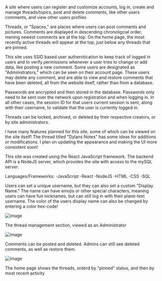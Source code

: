 A site where users can register and customize accounts, log in, create and manage threads/topics, post and delete comments, like other users comments, and view other users profiles

Threads, or "Spaces," are places where users can post comments and pictures. Comments are displayed in descending chronoligcial order, mening newest comments are at the top. On the home page, the most recently active threads will appear at the top, just below any threads that are pinned.

This site uses SSID based user autherntication to keep track of logged in users and to verify permissions whenever a user tries to change or add data, like posting a new comment. Some users are designated as "Administrators," which can be seen on their account page. These users may delete any comment, and are able to view and restore comments that have been deleted, all from the website itself, rather than from a database.

Passwords are ancrypted and then stored in the database. Passwords only need to be sent over the network upon registration and when logging in. In all other cases, the session ID for that users current session is sent, along with their username, to validate that the user is currently logged in.

Threads can be locked, archived, or deleted by their respective creators, or by site administrators.

I have many features planned for this site, some of which can be viewed on the site itself! The thread titled "Dylans Notes" has some ideas for additions or modifications. I plan on updating the appearance and making the UI more consistent soon!

This site was created using the React JavaScript framework. The backend API is a NodeJS server, which provides the site with access to the mySQL server.

Languages/Frameworks:
-JavaScript
 -React
 -NodeJS
-HTML
-CSS
-SQL

Users can set a unique username, but they can also set a custom "Display Name." The name can have emojis or other special characters, meaning users can have fun nicknames, but can still log in with their plane-text username. The color of the users display name can also be changed by entering a color hex-code!

 ![image](https://user-images.githubusercontent.com/98580719/222946444-e10f4513-e8bf-4541-8be1-63e86446b57d.png)

The thread management section, viewed as an Administrator

 ![image](https://user-images.githubusercontent.com/98580719/222946447-fcead859-50eb-491b-9c6e-6c76a0cb3323.png)

Comments can be posted and deleted. Admins can still see deleted comments, as well as restore them.

 ![image](https://user-images.githubusercontent.com/98580719/222946471-69c9ac9d-9c24-47ad-b2db-5d6b3aa51f74.png)

The home page shows the threads, orderd by "pinned" status, and then by most recent activity
 

